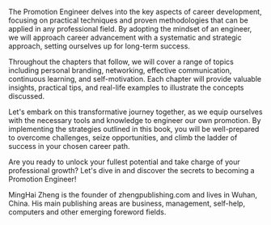 
The Promotion Engineer delves into the key aspects of career development, focusing on practical techniques and proven methodologies that can be applied in any professional field. By adopting the mindset of an engineer, we will approach career advancement with a systematic and strategic approach, setting ourselves up for long-term success.

Throughout the chapters that follow, we will cover a range of topics including personal branding, networking, effective communication, continuous learning, and self-motivation. Each chapter will provide valuable insights, practical tips, and real-life examples to illustrate the concepts discussed.

Let's embark on this transformative journey together, as we equip ourselves with the necessary tools and knowledge to engineer our own promotion. By implementing the strategies outlined in this book, you will be well-prepared to overcome challenges, seize opportunities, and climb the ladder of success in your chosen career path.

Are you ready to unlock your fullest potential and take charge of your professional growth? Let's dive in and discover the secrets to becoming a Promotion Engineer!

MingHai Zheng is the founder of zhengpublishing.com and lives in Wuhan, China. His main publishing areas are business, management, self-help, computers and other emerging foreword fields.
